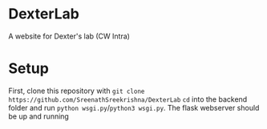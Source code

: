 # DexterLab
A website for Dexter's lab (CW Intra)

# Setup

First, clone this repository with `git clone https://github.com/SreenathSreekrishna/DexterLab`
`cd` into the backend folder and run `python wsgi.py`/`python3 wsgi.py`.
The flask webserver should be up and running
